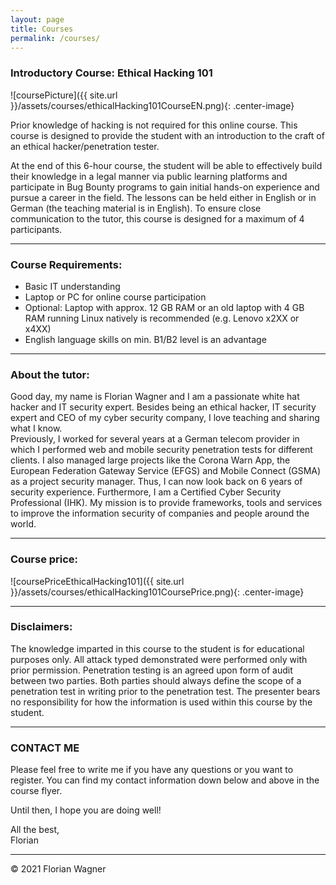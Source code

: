 ```yaml
---
layout: page
title: Courses
permalink: /courses/
---
```

### Introductory Course: Ethical Hacking 101

![coursePicture]({{ site.url }}/assets/courses/ethicalHacking101CourseEN.png){: .center-image}  

Prior knowledge of hacking is not required for this online course. 
This course is designed to provide the student with an introduction to the craft of an ethical hacker/penetration tester. 

At the end of this 6-hour course, the student will be able to effectively build their knowledge in a legal manner via public learning platforms and participate in Bug Bounty programs to gain initial hands-on experience and pursue a career in the field. 
The lessons can be held either in English or in German (the teaching material is in English). To ensure close communication to the tutor, this course is designed for a maximum of 4 participants.  

---------  

### Course Requirements:

* Basic IT understanding
* Laptop or PC for online course participation 
* Optional: Laptop with approx. 12 GB RAM or an old laptop with 4 GB RAM running Linux natively is recommended (e.g. Lenovo x2XX or x4XX)
* English language skills on min. B1/B2 level is an advantage  

---------  

### About the tutor:
Good day, my name is Florian Wagner and I am a passionate white hat hacker and IT security expert. 
Besides being an ethical hacker, IT security expert and CEO of my cyber security company, I love teaching and sharing what I know.  
Previously, I worked for several years at a German telecom provider in which I performed web and mobile security penetration tests for different clients. I also managed large projects like the Corona Warn App, the European Federation Gateway Service (EFGS) and Mobile Connect (GSMA) as a project security manager. Thus, I can now look back on 6 years of security experience. Furthermore, I am a Certified Cyber Security Professional (IHK). 
My mission is to provide frameworks, tools and services to improve the information security of companies and people around the world.

---------

### Course price:

![coursePriceEthicalHacking101]({{ site.url }}/assets/courses/ethicalHacking101CoursePrice.png){: .center-image}  

---------  

### Disclaimers:
The knowledge imparted in this course to the student is for educational purposes only. All attack typed demonstrated were performed only with prior permission. Penetration testing is an agreed upon form of audit between two parties. Both parties should always define the scope of a penetration test in writing prior to the penetration test. 
The presenter bears no responsibility for how the information is used within this course by the student. 

---------

### CONTACT ME  
Please feel free to write me if you have any questions or you want to register. You can find my contact information down below and above in the course flyer.
  
Until then, I hope you are doing well!

All the best,  
Florian  
  
---------  
© 2021 Florian Wagner 

<style>
.footer-heading {
  display: none;
}
</style>
<style type="text/css">
    .center-image {
      margin: 0 auto;
      display: block;
}
</style>
